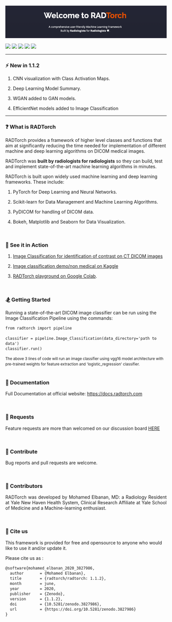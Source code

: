 ![](welcome.png?raw=true)


![](https://img.shields.io/badge/stable%20version-1.1.2-green)
![](https://img.shields.io/badge/nightly%20version-1.1.3-lightgrey)
![](https://zenodo.org/badge/DOI/10.5281/zenodo.3827986.svg)
![](https://img.shields.io/badge/dependencies-up%20to%20date-green)
![](https://img.shields.io/badge/license-AGPL3.0-red)


---

### :zap: New in 1.1.2

1. CNN visualization with Class Activation Maps.

2. Deep Learning Model Summary.

3. WGAN added to GAN models.

4. EfficientNet models added to Image Classification

---


### :question: What is RADTorch
<p style='text-align: justify;'>

RADTorch provides a framework of higher level classes and functions that aim at significantly reducing the time needed for implementation of different machine and deep learning algorithms on DICOM medical images.

RADTorch was **built by radiologists for radiologists** so they can build, test and implement state-of-the-art machine learning algorithms in minutes.


RADTorch is built upon widely used machine learning and deep learning frameworks. These include:

1. PyTorch for Deep Learning and Neural Networks.

2. Scikit-learn for Data Management and Machine Learning Algorithms.

3. PyDICOM for handling of DICOM data.

4. Bokeh, Matplotlib and Seaborn for Data Visualization.

</p>

<br>

### :telescope: See it in Action

1. [Image Classification for identification of contrast on CT DICOM images](https://www.kaggle.com/elbanan/radtorch-ct-contrast-id)

2. [Image classification demo/non medical on Kaggle](https://www.kaggle.com/elbanan/radtorch-demo)

3. [RADTorch playground on Google Colab](https://colab.research.google.com/drive/1O7op_RtuNs12uIs0QVbwoeZdtbyQ4Q9i).

<br>

### :snowboarder: Getting Started

Running a state-of-the-art DICOM image classifier can be run using the Image Classification Pipeline using the commands:
```
from radtorch import pipeline

classifier = pipeline.Image_Classification(data_directory='path to data')
classifier.run()
```
<small>
The above 3 lines of code will run an image classifier using vgg16 model architecture with pre-trained weights for feature extraction and 'logistic_regression' classifier.
</small>

<br>

<br>

### :blue_book:  Documentation
Full Documentation at official website: https://docs.radtorch.com

<br>

### :bookmark: Requests
Feature requests are more than welcomed on our discussion board [HERE](https://github.com/radtorch/radtorch/issues/4#issue-573590182)

<br>


### :memo: Contribute
Bug reports and pull requests are welcome.

<br>

### :construction_worker: Contributors
<p style='text-align: justify;'>
RADTorch was developed by Mohamed Elbanan, MD: a Radiology Resident at Yale New Haven Health System, Clinical Research Affiliate at Yale School of Medicine and a Machine-learning enthusiast.
</p>

<br>

### :speech_balloon: Cite us
This framework is provided for free and opensource to anyone who would like to use it and/or update it.

Please cite us as :

```
@software{mohamed_elbanan_2020_3827986,
  author       = {Mohamed Elbanan},
  title        = {radtorch/radtorch: 1.1.2},
  month        = june,
  year         = 2020,
  publisher    = {Zenodo},
  version      = {1.1.2},
  doi          = {10.5281/zenodo.3827986},
  url          = {https://doi.org/10.5281/zenodo.3827986}
}
```
